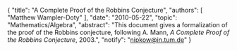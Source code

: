 {
    "title": "A Complete Proof of the Robbins Conjecture",
    "authors": [
        "Matthew Wampler-Doty"
    ],
    "date": "2010-05-22",
    "topic": "Mathematics/Algebra",
    "abstract": "This document gives a formalization of the proof of the Robbins conjecture, following A. Mann, <i>A Complete Proof of the Robbins Conjecture</i>, 2003.",
    "notify": "nipkow@in.tum.de"
}